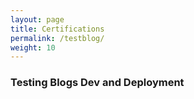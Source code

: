 ```yaml
---
layout: page
title: Certifications
permalink: /testblog/
weight: 10
---
```


###  Testing Blogs Dev and Deployment
